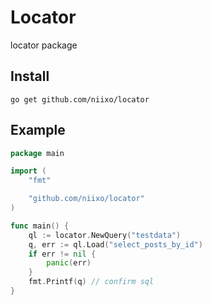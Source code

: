 # Locator
locator package

## Install

```
go get github.com/niixo/locator
```

## Example

```go
package main

import (
	"fmt"

	"github.com/niixo/locator"
)

func main() {
	ql := locator.NewQuery("testdata")
	q, err := ql.Load("select_posts_by_id")
	if err != nil {
		panic(err)
	}
	fmt.Printf(q) // confirm sql
}
```
